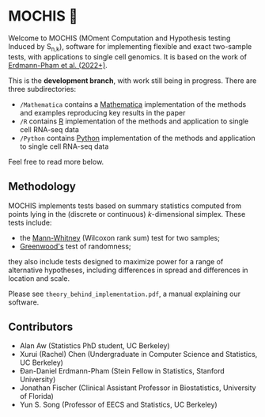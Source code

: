 # MOCHIS :dango:

Welcome to MOCHIS (MOment Computation and Hypothesis testing Induced by S<sub>n,k</sub>), software for implementing flexible and exact two-sample tests, with applications to single cell genomics. It is based on the work of [Erdmann-Pham et al. (2022+)](https://arxiv.org/abs/2008.06664).

This is the **development branch**, with work still being in progress. There are three subdirectories:
- `/Mathematica` contains a [Mathematica](https://www.wolfram.com/mathematica/) implementation of the methods and examples reproducing key results in the paper 
- `/R` contains [R](https://www.r-project.org/about.html) implementation of the methods and application to single cell RNA-seq data
- `/Python` contains [Python](https://www.python.org/) implementation of the methods and application to single cell RNA-seq data

Feel free to read more below.

## Methodology

MOCHIS implements tests based on summary statistics computed from points lying in the (discrete or continuous) _k_-dimensional simplex. These tests include:

- the [Mann-Whitney](https://www.sciencedirect.com/topics/medicine-and-dentistry/rank-sum-test) (Wilcoxon rank sum) test for two samples;
- [Greenwood's](https://en.wikipedia.org/wiki/Greenwood_statistic) test of randomness; 

they also include tests designed to maximize power for a range of alternative hypotheses, including differences in spread and differences in location and scale.

Please see `theory_behind_implementation.pdf`, a manual explaining our software.         

## Contributors

- Alan Aw (Statistics PhD student, UC Berkeley)
- Xurui (Rachel) Chen (Undergraduate in Computer Science and Statistics, UC Berkeley)
- Đan-Daniel Erdmann-Pham (Stein Fellow in Statistics, Stanford University)
- Jonathan Fischer (Clinical Assistant Professor in Biostatistics, University of Florida)
- Yun S. Song (Professor of EECS and Statistics, UC Berkeley)